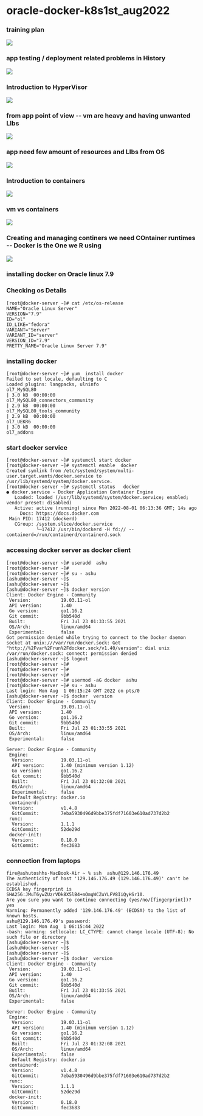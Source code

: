 # oracle-docker-k8s1st_aug2022

### training plan 

<img src="plan.png">


###  app testing / deployment related problems in History 

<img src="prob1.png">

### Introduction to HyperVisor 

<img src="hyp.png">

### from app point of view -- vm are heavy and having unwanted LIbs 

<img src="app1.png">

### app need few amount of resources and LIbs from OS 

<img src="os.png">

### Introduction to containers 

<img src="cont1.png">

### vm vs containers 

<img src="vmcon1.png">

### Creating and managing continers we need COntainer runtimes -- Docker is the One we R using 

<img src="docker.png">

### installing docker on Oracle linux 7.9 

### Checking os Details 

```
[root@docker-server ~]# cat /etc/os-release 
NAME="Oracle Linux Server"
VERSION="7.9"
ID="ol"
ID_LIKE="fedora"
VARIANT="Server"
VARIANT_ID="server"
VERSION_ID="7.9"
PRETTY_NAME="Oracle Linux Server 7.9"
```


### installing docker 

```
[root@docker-server ~]# yum  install docker  
Failed to set locale, defaulting to C
Loaded plugins: langpacks, ulninfo
ol7_MySQL80                                                                                    | 3.0 kB  00:00:00     
ol7_MySQL80_connectors_community                                                               | 2.9 kB  00:00:00     
ol7_MySQL80_tools_community                                                                    | 2.9 kB  00:00:00     
ol7_UEKR6                                                                                      | 3.0 kB  00:00:00     
ol7_addons                  
```

### start docker service 


```
[root@docker-server ~]# systemctl start docker
[root@docker-server ~]# systemctl enable  docker
Created symlink from /etc/systemd/system/multi-user.target.wants/docker.service to /usr/lib/systemd/system/docker.service.
[root@docker-server ~]# systemctl status   docker
● docker.service - Docker Application Container Engine
   Loaded: loaded (/usr/lib/systemd/system/docker.service; enabled; vendor preset: disabled)
   Active: active (running) since Mon 2022-08-01 06:13:36 GMT; 14s ago
     Docs: https://docs.docker.com
 Main PID: 17412 (dockerd)
   CGroup: /system.slice/docker.service
           └─17412 /usr/bin/dockerd -H fd:// --containerd=/run/containerd/containerd.sock
```

### accessing docker server as docker client 

```
[root@docker-server ~]# useradd  ashu
[root@docker-server ~]# 
[root@docker-server ~]# su - ashu 
[ashu@docker-server ~]$ 
[ashu@docker-server ~]$ 
[ashu@docker-server ~]$ docker version 
Client: Docker Engine - Community
 Version:           19.03.11-ol
 API version:       1.40
 Go version:        go1.16.2
 Git commit:        9bb540d
 Built:             Fri Jul 23 01:33:55 2021
 OS/Arch:           linux/amd64
 Experimental:      false
Got permission denied while trying to connect to the Docker daemon socket at unix:///var/run/docker.sock: Get "http://%2Fvar%2Frun%2Fdocker.sock/v1.40/version": dial unix /var/run/docker.sock: connect: permission denied
[ashu@docker-server ~]$ logout
[root@docker-server ~]# 
[root@docker-server ~]# 
[root@docker-server ~]# 
[root@docker-server ~]# usermod -aG docker  ashu 
[root@docker-server ~]# su - ashu 
Last login: Mon Aug  1 06:15:24 GMT 2022 on pts/0
[ashu@docker-server ~]$ docker  version 
Client: Docker Engine - Community
 Version:           19.03.11-ol
 API version:       1.40
 Go version:        go1.16.2
 Git commit:        9bb540d
 Built:             Fri Jul 23 01:33:55 2021
 OS/Arch:           linux/amd64
 Experimental:      false

Server: Docker Engine - Community
 Engine:
  Version:          19.03.11-ol
  API version:      1.40 (minimum version 1.12)
  Go version:       go1.16.2
  Git commit:       9bb540d
  Built:            Fri Jul 23 01:32:08 2021
  OS/Arch:          linux/amd64
  Experimental:     false
  Default Registry: docker.io
 containerd:
  Version:          v1.4.8
  GitCommit:        7eba5930496d9bbe375fdf71603e610ad737d2b2
 runc:
  Version:          1.1.1
  GitCommit:        52de29d
 docker-init:
  Version:          0.18.0
  GitCommit:        fec3683

```

### connection from laptops 


```
fire@ashutoshhs-MacBook-Air ~ % ssh  ashu@129.146.176.49  
The authenticity of host '129.146.176.49 (129.146.176.49)' can't be established.
ECDSA key fingerprint is SHA256:JMuT6ywZUzrVDk8X5lB4+mOmgWCZuYLFV8IiQyHSr10.
Are you sure you want to continue connecting (yes/no/[fingerprint])? yes
Warning: Permanently added '129.146.176.49' (ECDSA) to the list of known hosts.
ashu@129.146.176.49's password: 
Last login: Mon Aug  1 06:15:44 2022
-bash: warning: setlocale: LC_CTYPE: cannot change locale (UTF-8): No such file or directory
[ashu@docker-server ~]$ 
[ashu@docker-server ~]$ 
[ashu@docker-server ~]$ 
[ashu@docker-server ~]$ docker  version 
Client: Docker Engine - Community
 Version:           19.03.11-ol
 API version:       1.40
 Go version:        go1.16.2
 Git commit:        9bb540d
 Built:             Fri Jul 23 01:33:55 2021
 OS/Arch:           linux/amd64
 Experimental:      false

Server: Docker Engine - Community
 Engine:
  Version:          19.03.11-ol
  API version:      1.40 (minimum version 1.12)
  Go version:       go1.16.2
  Git commit:       9bb540d
  Built:            Fri Jul 23 01:32:08 2021
  OS/Arch:          linux/amd64
  Experimental:     false
  Default Registry: docker.io
 containerd:
  Version:          v1.4.8
  GitCommit:        7eba5930496d9bbe375fdf71603e610ad737d2b2
 runc:
  Version:          1.1.1
  GitCommit:        52de29d
 docker-init:
  Version:          0.18.0
  GitCommit:        fec3683

```


